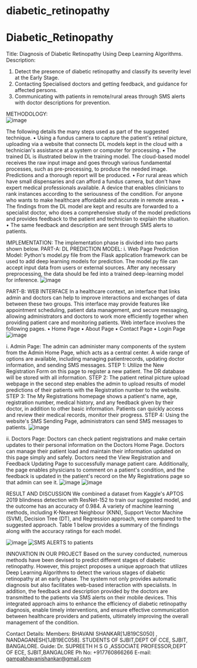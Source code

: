 # diabetic_retinopathy
# Diabetic_Retinopathy
Title: Diagnosis of Diabetic Retinopathy Using Deep Learning Algorithms.
Description: 
1. Detect the presence of diabetic retinopathy and classify its severity level at the Early Stage. 
2. Contacting Specialised doctors and getting feedback, and guidance for affected persons.
3. Communicating with patients in remote/rural areas through SMS alerts with doctor descriptions for prevention.

METHODOLOGY:      
![image](https://github.com/ngyadav/diabetic_retinopathy/assets/118537866/7abd071a-a691-4aa4-8b68-70f43bb37c00)

The following details the many steps used as part of the suggested technique.
• Using a fundus camera to capture the patient's retinal picture, uploading via a website that connects DL models kept in the cloud with a technician's assistance at a system or computer for processing.
• The trained DL is illustrated below in the training model. The cloud-based model receives the raw input image and goes through various fundamental processes, such as pre-processing, to produce the needed image. Predictions and a thorough report will be produced.
• For rural areas which have small dispensaries and can afford a fundus camera, but don't have expert medical professionals available. A device that enables clinicians to rank instances according to the seriousness of the condition. For anyone who wants to make healthcare affordable and accurate in remote areas.
• The findings from the DL model are kept and results are forwarded to a specialist doctor, who does a comprehensive study of the model predictions and provides feedback to the patient and technician to explain the situation.
• The same feedback and description are sent through SMS alerts to patients.

IMPLEMENTATION:
The implementation phase is divided into two parts shown below.
PART-A: DL PREDICTION MODEL:
i. Web Page Prediction Model:
Python's model.py file from the Flask application framework can be used to add deep learning models for prediction. The model.py file can accept input data from users or external sources. After any necessary preprocessing, the data should be fed into a trained deep-learning model for inference.
![image](https://github.com/ngyadav/diabetic_retinopathy/assets/118537866/d838b274-da77-4a5a-b2eb-cbf631df78c2)

PART-B: WEB INTERFACE
In a healthcare context, an interface that links admin and doctors can help to improve interactions and exchanges of data between these two groups. This interface may provide features like appointment scheduling, patient data management, and secure messaging, allowing administrators and doctors to work more efficiently together when providing patient care and monitoring patients.
Web interface involves the following pages.
• Home Page
• About Page
• Contact Page
• Login Page
![image](https://github.com/ngyadav/diabetic_retinopathy/assets/118537866/3af3b175-2492-4653-b7fb-47c8b5a41cd3)

i. Admin Page:
The admin can administer many components of the system from the Admin Home Page, which acts as a central center. A wide range of options are available, including managing patientrecords, updating doctor information, and sending SMS messages.
STEP 1: Utilize the New Registration Form on this page to register a new patient. The DR database will be stored with all information.
STEP 2: The patient retinal picture upload webpage in the second step enables the admin to upload results of model predictions of their patients with the Registration number to the website.
STEP 3: The My Registrations homepage shows a patient's name, age, registration number, medical history, and any feedback given by their doctor, in addition to other basic information. Patients can quickly access and review their medical records, monitor their progress.
STEP 4: Using the website's SMS Sending Page, administrators can send SMS messages to patients.
![image](https://github.com/ngyadav/diabetic_retinopathy/assets/118537866/d8ad8fd4-dcb3-48b4-8a70-20765cfb8fd8)

ii. Doctors Page:
Doctors can check patient registrations and make certain updates to their personal information on the Doctors Home Page. Doctors can manage their patient load and maintain their information updated on this page simply and safely. Doctors need the View Registration and Feedback Updating Page to successfully manage patient care. Additionally, the page enables physicians to comment on a patient's condition, and the feedback is updated in the patient's record on the My Registrations page so that admin can see it.
![image](https://github.com/ngyadav/diabetic_retinopathy/assets/118537866/e3a236a6-e24b-4665-a706-d3dd283af4df)
![image](https://github.com/ngyadav/diabetic_retinopathy/assets/118537866/7ee83e96-e892-40a9-862e-8d82786b3b18)

RESULT AND DISCUSSION
We combined a dataset from Kaggle's APTOS 2019 blindness detection with ResNet-152 to train our suggested model, and the outcome has an accuracy of 0.984. A variety of machine learning methods, including K-Nearest Neighbour (KNN), Support Vector Machine (SVM), Decision Tree (DT), and Regression approach, were compared to the suggested approach. Table 1 below provides a summary of the findings along with the accuracy ratings for each model.

![image](https://github.com/ngyadav/diabetic_retinopathy/assets/118537866/16221986-cd9c-456c-a48d-bef74254b415)
![SMS ALERTS to patients](https://github.com/ngyadav/diabetic_retinopathy/assets/118537866/47a5b95c-7c89-41b7-a2b6-0f494e43bf55)


INNOVATION IN OUR PROJECT
Based on the survey conducted, numerous methods have been devised to predict different stages of diabetic retinopathy. However, this project proposes a unique approach that utilizes Deep Learning Algorithms to detect the various stages of diabetic retinopathy at an early phase. The system not only provides automatic diagnosis but also facilitates web-based interaction with specialists. In addition, the feedback and description provided by the doctors are transmitted to the patients via SMS alerts on their mobile devices. This integrated approach aims to enhance the efficiency of diabetic retinopathy diagnosis, enable timely interventions, and ensure effective communication between healthcare providers and patients, ultimately improving the overall management of the condition.

Contact Details:
Members: BHAVANI SHANKAR[1JB19CS050] , NANDAGANESH[1JB19EC058]. STUDENTS OF SJBIT,DEPT OF CCE, SJBIT, BANGALORE.
Guide: Dr. SUPREETH H S G ,ASSOCIATE PROFESSOR,DEPT OF ECE, SJBIT,BANGALORE
Ph No: +917760866266 
E-mail: gampabhavanishankar@gmail.com
